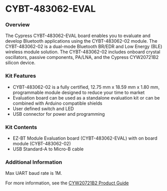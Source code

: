 # CYBT-483062-EVAL

### Overview

The Cypress CYBT-483062-EVAL board enables you to evaluate and develop Bluetooth applications using the CYBT-483062-02 module.  The CYBT-483062-02 is a dual-mode Bluetooth BR/EDR and Low Energy (BLE) wireless module solution.  The CYBT-483062-02 includes onboard crystal oscillators, passive components, PA/LNA, and the Cypress CYW20721B2 silicon device.

### Kit Features

* CYBT-483062-02 is a fully certified, 12.75 mm x 18.59 mm x 1.80 mm, programmable module designed to reduce your time to market
* Evaluation board can be used as a standalone evaluation kit or can be combined with Arduino compatible shields
* User defined switch and LED
* USB connector for power and programming

### Kit Contents

* EZ-BT Module Evaluation board (CYBT-483062-EVAL) with on board module (CYBT-483062-02)
* USB Standard-A to Micro-B cable

### Additional Information

Max UART baud rate is 1M.

For more information, see the [CYW20721B2 Product Guide](https://community.cypress.com/docs/DOC-17429)
